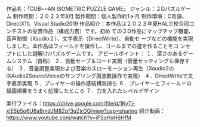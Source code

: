 作品名：「CUB~~AN ISOMETRIC PUZZLE GAME」
ジャンル：２Dパズルゲーム
制作時期：２０２３年8月
製作期間：個人製作約1ヶ月
制作環境：C言語、DirectX11、Visual Studio2019
作品紹介：本作品は２０２３年夏HAL三校合同コンテストの受賞作品（構成力賞）です。初め
ての２D作品にマップチップ機能、音声制御（Xaudio２）、文字表示（DirectWirte）、自動セ
ーブなどの機能を実現しました。本作品はフィールドを操作し、ゴールまでの道を作ることをコ
ンセプトにした謎解け/パズルゲームです。
アピールポイント：
１．深さのあるゲームシステム（自称）
２．自動セーブ＆ロード実現（音量セッティングも保存する）
３．音量調整実現および音楽のスローモーション再生（Xaudio2の　IXAudio2SourceVoiceのサンプリング周波数操作で実現）
４．DirectWriteで文字表示実現
５．プレイヤーの操作感結構気持ち
６．プレイヤーとフィールドの描画順番をうまく処理したところ
７．力を入れたレベルデザイン


実行ファイル：https://drive.google.com/file/d/1KyTj-xIE5b5o6U6aBmdJM8Zpf3qZjrOQ/view?usp=sharing
紹介動画：https://www.youtube.com/watch?v=iFSoHxH6HfM

